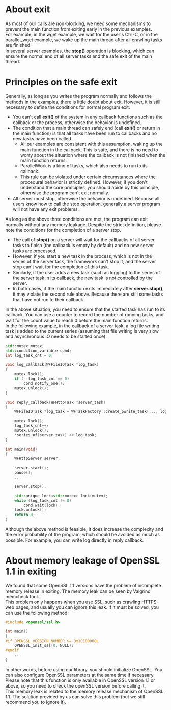 # About exit

As most of our calls are non-blocking, we need some mechanisms to prevent the main function from exiting early in the previous examples.   
For example, in the wget example, we wait for the user's Ctrl-C, or in the parallel\_wget example, we wake up the main thread after all crawling tasks are finished.   
In several server examples, the **stop()** operation is blocking, which can ensure the normal end of all server tasks and the safe exit of the main thread.

# Principles on the safe exit

Generally, as long as you writes the program normally and follows the methods in the examples, there is little doubt about exit. However, it is still necessary to define the conditions for normal program exit.

* You can't call **exit()** of the system in any callback functions such as the callback or the process, otherwise the behavior is undefined.
* The condition that a main thread can safely end (call **exit()** or return in the main function) is that all tasks have been run to callbacks and no new tasks have been called.
  * All our examples are consistent with this assumption, waking up the main function in the callback. This is safe, and there is no need to worry about the situation where the callback is not finished when the main function returns.
  * ParallelWork is a kind of tasks, which also needs to run to its callback.
  * This rule can be violated under certain circumstances where the procedural behavior is strictly defined. However, if you don't understand the core principles, you should abide by this principle, otherwise the program can't exit normally.
* All server must stop, otherwise the behavior is undefined. Because all users know how to call the stop operation, generally a server program will not have any exit problems.

As long as the above three conditions are met, the program can exit normally without any memory leakage. Despite the strict definition, please note the conditions for the completion of a server stop.

* The call of **stop()** on a server will wait for the callbacks of all server tasks to finish (the callback is empty by default) and no new server tasks are processed.
* However, if you start a new task in the process, which is not in the series of the server task, the framework can't stop it, and the server stop can't wait for the completion of this task.
* Similarly, if the user adds a new task (such as logging) to the series of the server task in its callback, the new task is not controlled by the server.
* In both cases, if the main function exits immediately after **server.stop()**, it may violate the second rule above. Because there are still some tasks that have not run to their callback.

In the above situation, you need to ensure that the started task has run to its callback. You can use a counter to record the number of running tasks, and wait for the count value to reach 0 before the main function returns.   
In the following example, in the callback of a server task, a log file writing task is added to the current series (assuming that file writing is very slow and asynchronous IO needs to be started once).

~~~cpp
std::mutex mutex;
std::condition_variable cond;
int log_task_cnt = 0;

void log_callback(WFFileIOTask *log_task)
{
    mutex.lock();
    if (--log_task_cnt == 0)
        cond.notify_one();
    mutex.unlock();
}

void reply_callback(WFHttpTask *server_task)
{
    WFFileIOTask *log_task = WFTaskFactory::create_pwrite_task(..., log_callback);

    mutex.lock();
    log_task_cnt++;
    mutex.unlock();
    *series_of(server_task) << log_task;
}

int main(void)
{
    WFHttpServer server;

    server.start();
    pause();
    ...

    server.stop();

    std::unique_lock<std::mutex> lock(mutex);
    while (log_task_cnt != 0)
        cond.wait(lock);
    lock.unlock();
    return 0;
}
~~~

Although the above method is feasible, it does increase the complexity and the error probability of the program, which should be avoided as much as possible. For example, you can write log directly in reply callback.

# About memory leakage of OpenSSL 1.1 in exiting

We found that some OpenSSL 1.1 versions have the problem of incomplete memory release in exiting. The memory leak can be seen by Valgrind memcheck  tool.   
This problem only happens when you use SSL, such as crawling HTTPS web pages, and usually you can ignore this leak. If it must be solved, you can use the following method:

~~~cpp
#include <openssl/ssl.h>

int main()
{
#if OPENSSL_VERSION_NUMBER >= 0x10100000L
    OPENSSL_init_ssl(0, NULL);
#endif
    ...
}
~~~

In other words, before using our library, you should initialize OpenSSL. You can also configure OpenSSL parameters at the same time if necessary.   
Please note that this function is only available in OpenSSL version 1.1 or above, so you need to check the openSSL version before calling it.   
This memory leak is related to the memory release mechanism of OpenSSL 1.1. The solution provided by us can solve this problem (but we still recommend you to ignore it).